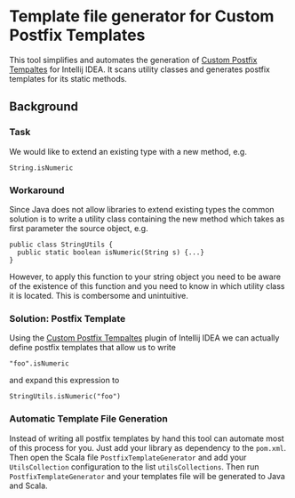 # Template file generator for Custom Postfix Templates
This tool simplifies and automates the generation of [Custom Postfix Tempaltes](https://github.com/xylo/intellij-postfix-templates) for Intellij IDEA.  It scans utility classes and generates postfix templates for its static methods.

## Background

### Task

We would like to extend an existing type with a new method, e.g.

    String.isNumeric

### Workaround

Since Java does not allow libraries to extend existing types the common solution is to write a utility class containing the new method which takes as first parameter the source object, e.g.

    public class StringUtils {
      public static boolean isNumeric(String s) {...}
    }

However, to apply this function to your string object you need to be aware of the existence of this function and you need to know in which utility class it is located.  This is combersome and unintuitive.

### Solution: Postfix Template

Using the [Custom Postfix Tempaltes](https://github.com/xylo/intellij-postfix-templates) plugin of Intellij IDEA we can actually define postfix templates that allow us to write

    "foo".isNumeric

and expand this expression to

    StringUtils.isNumeric("foo")
    
### Automatic Template File Generation

Instead of writing all postfix templates by hand this tool can automate most of this process for you.
Just add your library as dependency to the `pom.xml`.
Then open the Scala file `PostfixTemplateGenerator` and add your `UtilsCollection` configuration to the list `utilsCollections`.
Then run `PostfixTemplateGenerator` and your templates file will be generated to Java and Scala.
